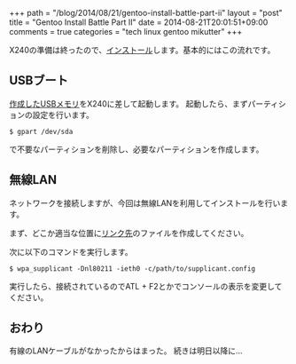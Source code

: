 +++
path = "/blog/2014/08/21/gentoo-install-battle-part-ii"
layout = "post"
title = "Gentoo Install Battle Part II"
date = 2014-08-21T20:01:51+09:00
comments = true
categories = "tech linux gentoo mikutter"
+++

X240の準備は終ったので、[インストール](http://wiki.gentoo.org/wiki/Quick_install_guide)します。基本的にはこの流れです。

## USBブート

[作成したUSBメモリ](/blog/2014/08/20/gentoo-install-battle-part-i/)をX240に差して起動します。
起動したら、まずパーティションの設定を行います。

```
$ gpart /dev/sda
```

で不要なパーティションを削除し、必要なパーティションを作成します。

## 無線LAN

ネットワークを接続しますが、今回は無線LANを利用してインストールを行います。

まず、どこか適当な位置に[リンク先](http://www.xmisao.com/2014/01/16/how-to-connect-wpa2-wireless-lan-using-wpa-supplicant.html)のファイルを作成してください。

次に以下のコマンドを実行します。

```
$ wpa_supplicant -Dnl80211 -ieth0 -c/path/to/supplicant.config
```

実行したら、接続されているのでATL + F2とかでコンソールの表示を変更してください。

## おわり

有線のLANケーブルがなかったからはまった。
続きは明日以降に…
